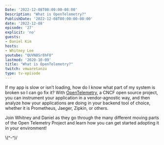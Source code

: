 ```yaml
---
Date: '2022-12-08T08:00:00-08:00'
Description: "What is OpenTelemetry?"
PublishDate: '2022-12-08T00:00:00-08:00'
date: '2022-12-08'
episode: '27'
explicit: 'no'
guests:
- Daniel Kim
hosts:
- Whitney Lee
youtube: "QUVN0Sr8hF0"
lastmod: '2020-10-09'
title: "What is OpenTelemetry?"
twitch: vmwaretanzu
type: tv-episode
---
```


If my app is slow or isn’t loading, how do I know what part of my system is broken so I can go fix it? With [OpenTelemetry](https://opentelemetry.io/), a CNCF open source project, you can instrument your application in a vendor-agnostic way, and then analyze how your applications are doing in your backend tool of choice, whether it is Prometheus, Jaeger, Zipkin, or others.

Join Whitney and Daniel as they go through the many different moving parts of the Open Telemetry Project and learn how you can get started adopting it in your environment!

 


\\(^-^)/
